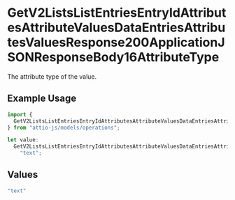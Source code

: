 # GetV2ListsListEntriesEntryIdAttributesAttributeValuesDataEntriesAttributesValuesResponse200ApplicationJSONResponseBody16AttributeType

The attribute type of the value.

## Example Usage

```typescript
import {
  GetV2ListsListEntriesEntryIdAttributesAttributeValuesDataEntriesAttributesValuesResponse200ApplicationJSONResponseBody16AttributeType,
} from "attio-js/models/operations";

let value:
  GetV2ListsListEntriesEntryIdAttributesAttributeValuesDataEntriesAttributesValuesResponse200ApplicationJSONResponseBody16AttributeType =
    "text";
```

## Values

```typescript
"text"
```